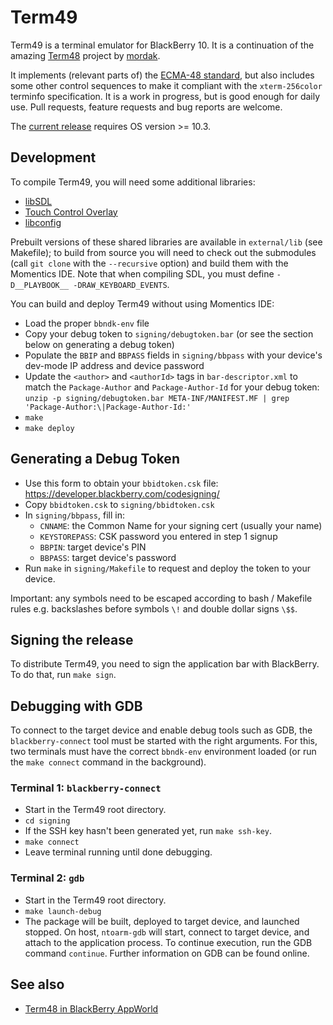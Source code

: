 # Term49

Term49 is a terminal emulator for BlackBerry 10. It is a continuation of the amazing [Term48](https://github.com/mordak/Term48) project by [mordak](https://github.com/mordak).

It implements (relevant parts of) the [ECMA-48 standard][ecma], but also includes some other control sequences to make it compliant with the `xterm-256color` terminfo specification. It is a work in progress, but is good enough for daily use. Pull requests, feature requests and bug reports are welcome.

The [current release](https://github.com/BerryFarm/Term49/releases) requires OS version >= 10.3.

## Development

To compile Term49, you will need some additional libraries:

* [libSDL][libsdl]
* [Touch Control Overlay][tco]
* [libconfig][libconfig]

Prebuilt versions of these shared libraries are available in `external/lib` (see Makefile); to build from source you will need to check out the submodules (call `git clone` with the `--recursive` option) and build them with the Momentics IDE. Note that when compiling SDL, you must define `-D__PLAYBOOK__ -DRAW_KEYBOARD_EVENTS`.

You can build and deploy Term49 without using Momentics IDE:

* Load the proper `bbndk-env` file
* Copy your debug token to `signing/debugtoken.bar` (or see the section below on generating a debug token)
* Populate the `BBIP` and `BBPASS` fields in `signing/bbpass` with your device's dev-mode IP address and device password
* Update the `<author>` and `<authorId>` tags in `bar-descriptor.xml` to match the `Package-Author` and `Package-Author-Id` for your debug token: `unzip -p signing/debugtoken.bar META-INF/MANIFEST.MF | grep 'Package-Author:\|Package-Author-Id:'`
* `make`
* `make deploy`

## Generating a Debug Token

* Use this form to obtain your `bbidtoken.csk` file: https://developer.blackberry.com/codesigning/
* Copy `bbidtoken.csk` to `signing/bbidtoken.csk`
* In `signing/bbpass`, fill in:
  - `CNNAME`: the Common Name for your signing cert (usually your name)
  - `KEYSTOREPASS`: CSK password you entered in step 1 signup
  - `BBPIN`: target device's PIN
  - `BBPASS`: target device's password
* Run `make` in `signing/Makefile` to request and deploy the token to your device.

Important: any symbols need to be escaped according to bash / Makefile rules e.g. backslashes before symbols `\!` and double dollar signs `\$$`.

## Signing the release

To distribute Term49, you need to sign the application bar with BlackBerry. To do that, run `make sign`.

## Debugging with GDB

To connect to the target device and enable debug tools such as GDB, the `blackberry-connect` tool must be started with the right arguments. For this, two terminals must have the correct `bbndk-env` environment loaded (or run the `make connect` command in the background).

### Terminal 1: `blackberry-connect`
* Start in the Term49 root directory.
* `cd signing`
* If the SSH key hasn't been generated yet, run `make ssh-key`.
* `make connect`
* Leave terminal running until done debugging.

### Terminal 2: `gdb`
* Start in the Term49 root directory.
* `make launch-debug`
* The package will be built, deployed to target device, and launched stopped. On host, `ntoarm-gdb` will start, connect to target device, and attach to the application process. To continue execution, run the GDB command `continue`. Further information on GDB can be found online.

## See also

* [Term48 in BlackBerry AppWorld](http://appworld.blackberry.com/webstore/content/26272878/)

[ecma]: http://www.ecma-international.org/publications/standards/Ecma-048.htm
[libsdl]: https://github.com/mordak/SDL/tree/term48
[tco]: https://github.com/blackberry/TouchControlOverlay
[libconfig]: http://www.hyperrealm.com/libconfig/
